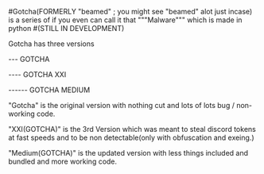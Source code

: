 #Gotcha(FORMERLY "beamed" ; you might see "beamed" alot just incase) is a series of if you even can call it that """Malware""" which is made in python 
#(STILL IN DEVELOPMENT)

Gotcha has three versions


--- GOTCHA

---- GOTCHA XXI

------ GOTCHA MEDIUM



"Gotcha" is the original version with nothing cut and lots of lots bug / non-working code.

"XXI(GOTCHA)" is the 3rd Version which was meant to steal discord tokens at fast speeds and to be non detectable(only with obfuscation and exeing.)

"Medium(GOTCHA)" is the updated version with less things included and bundled and more working code.
